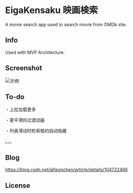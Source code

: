 EigaKensaku 映画検索
======
A movie search app used to search movie from OMDb site.

Info
--------
Used with MVP Architecture.

Screenshot
--------
![示例](https://github.com/ellisonchan/EigaKensaku/blob/master/screenshots/MovieSearcher.png)

To-do
--------

・上拉加载更多

・更平滑的过渡动画

・列表滑动时检索框的自动隐藏

。。。

Blog
--------
https://blog.csdn.net/allisonchen/article/details/104722466

License
--------

